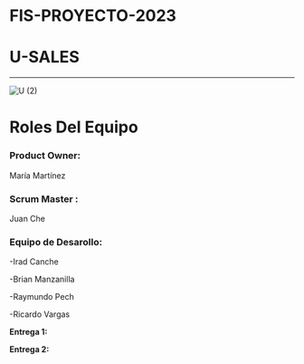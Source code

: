 # FIS-PROYECTO-2023

# U-SALES 
----------
![U (2)](https://github.com/Mafer-Mtz/FIS-PROYECTO-2023/assets/143569827/60b6112f-249c-4672-9c29-30e5b7acc78c)

# Roles Del Equipo

### **Product Owner:** 
María Martínez 


### **Scrum Master :** 
Juan Che

### **Equipo de Desarollo:** 

-Irad Canche

-Brian Manzanilla

-Raymundo Pech

-Ricardo Vargas


**Entrega 1:**

**Entrega 2:**
